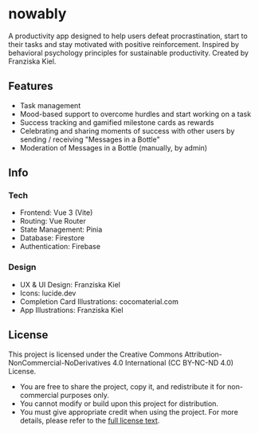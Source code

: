 # nowably

A productivity app designed to help users defeat procrastination, start to their tasks and stay motivated with positive reinforcement. Inspired by behavioral psychology principles for sustainable productivity. Created by Franziska Kiel.

## Features

- Task management
- Mood-based support to overcome hurdles and start working on a task
- Success tracking and gamified milestone cards as rewards
- Celebrating and sharing moments of success with other users by sending / receiving "Messages in a Bottle"
- Moderation of Messages in a Bottle (manually, by admin)

## Info

### Tech

- Frontend: Vue 3 (Vite)
- Routing: Vue Router
- State Management: Pinia
- Database: Firestore
- Authentication: Firebase

### Design

- UX & UI Design: Franziska Kiel
- Icons: lucide.dev
- Completion Card Illustrations: cocomaterial.com
- App Illustrations: Franziska Kiel

## License
This project is licensed under the Creative Commons Attribution-NonCommercial-NoDerivatives 4.0 International (CC BY-NC-ND 4.0) License.
- You are free to share the project, copy it, and redistribute it for non-commercial purposes only.
- You cannot modify or build upon this project for distribution.
- You must give appropriate credit when using the project.
For more details, please refer to the [full license text](https://creativecommons.org/licenses/by-nc-nd/4.0/).

